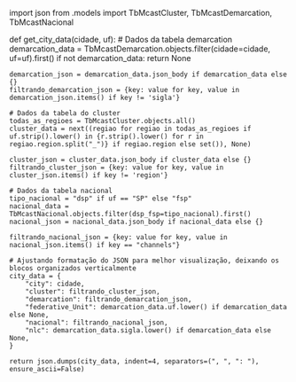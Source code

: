 import json
from .models import TbMcastCluster, TbMcastDemarcation, TbMcastNacional

def get_city_data(cidade, uf):
    # Dados da tabela demarcation
    demarcation_data = TbMcastDemarcation.objects.filter(cidade=cidade, uf=uf).first()
    if not demarcation_data:
        return None

    demarcation_json = demarcation_data.json_body if demarcation_data else {}  
    filtrando_demarcation_json = {key: value for key, value in demarcation_json.items() if key != 'sigla'}

    # Dados da tabela do cluster
    todas_as_regioes = TbMcastCluster.objects.all()
    cluster_data = next((regiao for regiao in todas_as_regioes if uf.strip().lower() in {r.strip().lower() for r in regiao.region.split("_")} if regiao.region else set()), None)

    cluster_json = cluster_data.json_body if cluster_data else {}  
    filtrando_cluster_json = {key: value for key, value in cluster_json.items() if key != 'region'}

    # Dados da tabela nacional
    tipo_nacional = "dsp" if uf == "SP" else "fsp"
    nacional_data = TbMcastNacional.objects.filter(dsp_fsp=tipo_nacional).first()
    nacional_json = nacional_data.json_body if nacional_data else {}

    filtrando_nacional_json = {key: value for key, value in nacional_json.items() if key == "channels"}

    # Ajustando formatação do JSON para melhor visualização, deixando os blocos organizados verticalmente
    city_data = {
        "city": cidade,
        "cluster": filtrando_cluster_json,  
        "demarcation": filtrando_demarcation_json,  
        "federative_Unit": demarcation_data.uf.lower() if demarcation_data else None,
        "nacional": filtrando_nacional_json,  
        "nlc": demarcation_data.sigla.lower() if demarcation_data else None,
    }

    return json.dumps(city_data, indent=4, separators=(", ", ": "), ensure_ascii=False)
